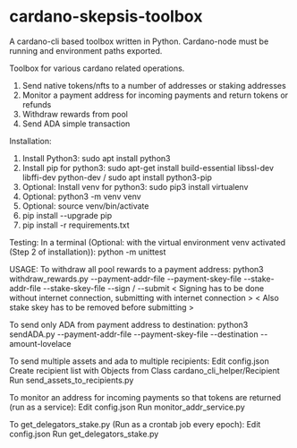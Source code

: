 # cardano-skepsis-toolbox
A cardano-cli based toolbox written in Python. Cardano-node must be running and environment paths exported.

Toolbox for various cardano related operations.
1. Send native tokens/nfts to a number of addresses or staking addresses
2. Monitor a payment address for incoming payments and return tokens or refunds
3. Withdraw rewards from pool
4. Send ADA simple transaction

Installation:
1. Install Python3: sudo apt install python3
2. Install pip for python3: sudo apt-get install build-essential libssl-dev libffi-dev python-dev / sudo apt install python3-pip
3. Optional: Install venv for python3: sudo pip3 install virtualenv 
4. Optional: python3 -m venv venv
5. Optional: source venv/bin/activate
6. pip install --upgrade pip
7. pip install -r requirements.txt

Testing:
In a terminal (Optional: with the virtual environment venv activated (Step 2 of installation)):
python -m unittest

USAGE:
To withdraw all pool rewards to a payment address:
    python3 withdraw_rewards.py --payment-addr-file <filepath>
                                --payment-skey-file <filepath>
                                --stake-addr-file <filepath>
                                --stake-skey-file <filepath>
                                --sign / --submit < Signing has to be done without internet connection, submitting with internet connection >
                                                < Also stake skey has to be removed before submitting >

To send only ADA from payment address to destination:
    python3 sendADA.py --payment-addr-file <filepath>
                       --payment-skey-file <filepath>
                       --destination <filepath or cardano address string>
                       --amount-lovelace <integer amount to send in lovelace>

To send multiple assets and ada to multiple recipients:
    Edit config.json
    Create recipient list with Objects from Class cardano_cli_helper/Recipient
    Run send_assets_to_recipients.py

To monitor an address for incoming payments so that tokens are returned (run as a service):
    Edit config.json
    Run monitor_addr_service.py

To get_delegators_stake.py (Run as a crontab job every epoch):
    Edit config.json
    Run get_delegators_stake.py
